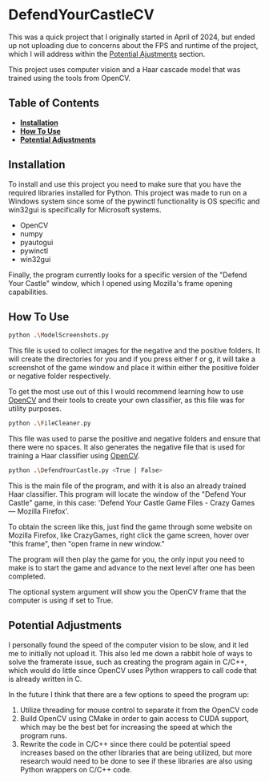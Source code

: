 # DefendYourCastleCV

This was a quick project that I originally started in April of 2024, but ended up not uploading due to concerns about the FPS and runtime of the project, which I will address within the [Potential Ajustments](#potential-adjustments) section.

This project uses computer vision and a Haar cascade model that was trained using the tools from OpenCV.

## Table of Contents

-   [**Installation**](#installation)
-   [**How To Use**](#how-to-use)
-   [**Potential Adjustments**](#potential-adjustments)

## Installation

To install and use this project you need to make sure that you have the required libraries installed for Python. This project was made to run on a Windows system since some of the pywinctl functionality is OS specific and win32gui is specifically for Microsoft systems.

-   OpenCV
-   numpy
-   pyautogui
-   pywinctl
-   win32gui

Finally, the program currently looks for a specific version of the "Defend Your Castle" window, which I opened using Mozilla's frame opening capabilities.

## How To Use

```bash
python .\ModelScreenshots.py
```

This file is used to collect images for the negative and the positive folders. It will create the directories for you and if you press either f or g, it will take a screenshot of the game window and place it within either the positive folder or negative folder respectively.

To get the most use out of this I would recommend learning how to use [OpenCV](https://docs.opencv.org/3.4/dc/d88/tutorial_traincascade.html) and their tools to create your own classifier, as this file was for utility purposes.

```bash
python .\FileCleaner.py
```

This file was used to parse the positive and negative folders and ensure that there were no spaces. It also generates the negative file that is used for training a Haar classifier using [OpenCV](https://docs.opencv.org/3.4/dc/d88/tutorial_traincascade.html).

```bash
python .\DefendYourCastle.py <True | False>
```

This is the main file of the program, and with it is also an already trained Haar classifier. This program will locate the window of the "Defend Your Castle" game, in this case: 'Defend Your Castle Game Files - Crazy Games — Mozilla Firefox'.

To obtain the screen like this, just find the game through some website on Mozilla Firefox, like CrazyGames, right click the game screen, hover over "this frame", then "open frame in new window."

The program will then play the game for you, the only input you need to make is to start the game and advance to the next level after one has been completed.

The optional system argument will show you the OpenCV frame that the computer is using if set to True.

## Potential Adjustments

I personally found the speed of the computer vision to be slow, and it led me to initially not upload it. This also led me down a rabbit hole of ways to solve the framerate issue, such as creating the program again in C/C++, which would do little since OpenCV uses Python wrappers to call code that is already written in C.

In the future I think that there are a few options to speed the program up:

1. Utilize threading for mouse control to separate it from the OpenCV code
2. Build OpenCV using CMake in order to gain access to CUDA support, which may be the best bet for increasing the speed at which the program runs.
3. Rewrite the code in C/C++ since there could be potential speed increases based on the other libraries that are being utilized, but more research would need to be done to see if these libraries are also using Python wrappers on C/C++ code.
